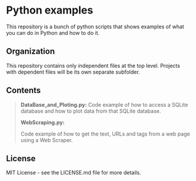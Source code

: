 # Python examples
  This repository is a bunch of python scripts that shows examples of what you can do in Python and how to do it.

## Organization
  This repository contains only independent files at the top level. 
  Projects with dependent files will be its own separate subfolder.
  
## Contents
> **DataBase_and_Ploting.py:**
        Code example of how to access a SQLite database and how to plot data from that SQLite database.
>
>
> **WebScraping.py:**
>
> Code example of how to get the text, URLs and tags from a web page using a Web Scraper.

## License
  MIT License - see the LICENSE.md file for more details.
